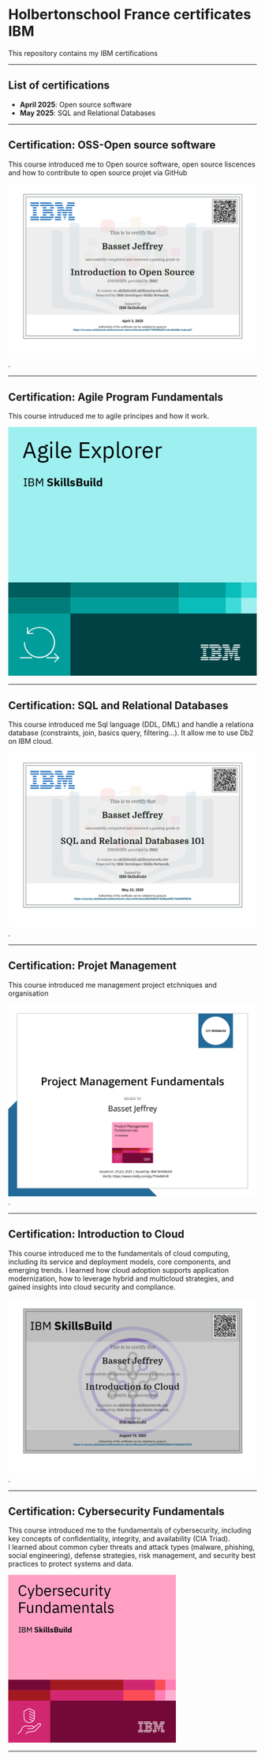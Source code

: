 # Holbertonschool France certificates IBM

This repository contains my IBM certifications

---

## List of certifications

- **April 2025**: Open source software
- **May 2025**: SQL and Relational Databases

---

## Certification: OSS-Open source software

This course introduced me to Open source software, open source liscences and how to contribute to open source projet via GitHub

![Certicat OSS](https://github.com/JeffToken31/holbertonschool-france-certificates-ibm/blob/main/certificates-trimester-1/certificate-oss.jpg).

---

## Certification: Agile Program Fundamentals

This course intruduced me to agile principes and how it work.

![Badge AGILE](https://github.com/JeffToken31/holbertonschool-france-certificates-ibm/blob/main/certificates-trimester-1/agile-explorer.png)

---

## Certification: SQL and Relational Databases

This course introduced me Sql language (DDL, DML) and handle a relationa database (constraints, join, basics query, filtering...).
It allow me to use Db2 on IBM cloud.

![Certicat SQL](https://github.com/JeffToken31/holbertonschool-france-certificates-ibm/blob/main/certificates-trimester-2/IBM_DB0101EN_Certificate_IBM_SkillsBuild_page-0001.jpg).

---

## Certification: Projet Management

This course introduced me management project etchniques and organisation

![Badge PM](https://github.com/JeffToken31/holbertonschool-france-certificates-ibm/blob/main/certificates-trimester-2/certificate-project-management.jpg).

---

## Certification: Introduction to Cloud

This course introduced me to the fundamentals of cloud computing, including its service and deployment models, core components, and emerging trends. I learned how cloud adoption supports application modernization, how to leverage hybrid and multicloud strategies, and gained insights into cloud security and compliance.

![Certicat SQL](https://github.com/JeffToken31/holbertonschool-france-certificates-ibm/blob/main/certificates-trimester-3/Certificate-Introduction-to-cloud.jpg).

---

## Certification: Cybersecurity Fundamentals

This course introduced me to the fundamentals of cybersecurity, including key concepts of confidentiality, integrity, and availability (CIA Triad).  
I learned about common cyber threats and attack types (malware, phishing, social engineering), defense strategies, risk management, and security best practices to protect systems and data.

![Certificate Cybersecurity](https://github.com/JeffToken31/holbertonschool-france-certificates-ibm/blob/main/certificates-trimester-3/cybersecurity_fundamentals.png)

---
